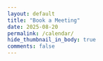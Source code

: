 ```yaml
---
layout: default
title: "Book a Meeting"
date: 2025-08-20
permalink: /calendar/
hide_thumbnail_in_body: true
comments: false
---
```


<link href="https://assets.calendly.com/assets/external/widget.css" rel="stylesheet">
<script src="https://assets.calendly.com/assets/external/widget.js" async></script>

<div class="cal-wrapper">
  <div
    class="calendly-inline-widget"
    data-url="https://calendly.com/853/meet?hide_event_type_details=1&hide_gdpr_banner=1">
  </div>
  <noscript>
    <p><a href="https://calendly.com/853/meet">Book via Calendly</a></p>
  </noscript>
</div>

<style>
.cal-wrapper {
  max-width: 1100px;
  margin: 0 auto;
  padding: 0 1rem;
}

/* Force the Calendly iframe to fill and hide scrollbars */
.calendly-inline-widget {
  width: 100% !important;
  height: 100vh !important;   /* full viewport height */
  border: none;
  overflow: hidden !important;
}

/* Hide any iframe scrollbars across browsers */
.calendly-inline-widget iframe {
  width: 100% !important;
  height: 100% !important;
  border: none !important;
  overflow: hidden !important;
  scrollbar-width: none;        /* Firefox */
}
.calendly-inline-widget iframe::-webkit-scrollbar {
  display: none;                /* Chrome/Safari */
}
</style>
